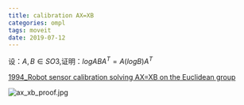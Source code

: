 ```yaml
---
title: calibration AX=XB
categories: ompl
tags: moveit
date: 2019-07-12
---
```


设：$A,B\in SO3$,证明：$log ABA^T=A(log B)A^T$

[1994_Robot sensor calibration solving AX=XB on the Euclidean group](https://ieeexplore.ieee.org/document/326576)

![ax_xb_proof.jpg](https://cdn.jsdelivr.net/gh/YeeKal/img_land/blog/notes_img_backup/ompl/imgs/ax_xb_proof.jpg)